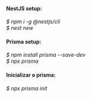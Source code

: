 <h4>NestJS setup:</h4>
<i styles="margin-left: 10px;"> $ npm i -g @nestjs/cli</i></br>
<i> $ nest new <name-api></i> </br>

<h4>Prisma setup:</h4>
<i> $ npm install prisma --save-dev</i></br>
<i> $ npx prisma</i> </br>

<h4>Inicializar o prisma:</h4>
<i> $ npx prisma init</i>
